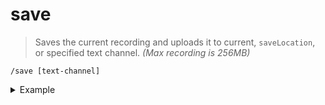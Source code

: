 # save
> Saves the current recording and uploads it to current, `saveLocation`, or specified text channel. _(Max recording is 256MB)_

```
/save [text-channel]
```
<details>
  <summary>Example</summary>

  ```
  /save
  /save bot-testing
  ```
</details>
